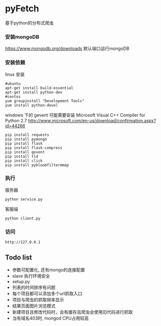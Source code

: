 # pyFetch

基于python的分布式爬虫

### 安装mongoDB

https://www.mongodb.org/downloads
默认端口运行mongoDB

### 安装依赖

linux 安装

    #ubuntu
	apt-get install build-essential
    apt-get install python-dev
    #centos
	yum groupinstall "Development Tools"
    yum install python-devel


windows 下的 gevent 可能需要安装 Microsoft Visual C++ Compiler for Python 2.7 http://www.microsoft.com/en-us/download/confirmation.aspx?id=44266

    pip install requests
    pip install pymongo
    pip install flask
    pip install flask-compress
    pip install gevent
    pip install tld
    pip install click
	pip install pybloomfiltermmap

### 执行

服务器

    python service.py

客服端

    python client.py

### 访问

    http://127.0.0.1


## Todo list

- 参数可配置化, 还有mongo的连接配置
- slave 执行环境安全
- setup.py
- 列表的时间排序有问题
- 每个项目都可以添加多个url抓取入口
- 项目与爬虫的抓取频率显示
- 结果页面图片浏览模式
- 新建项目且修改代码时，会有缓存且爬虫会使用旧代码进行抓取
- 当有域名403时, mongod CPU占用较高

